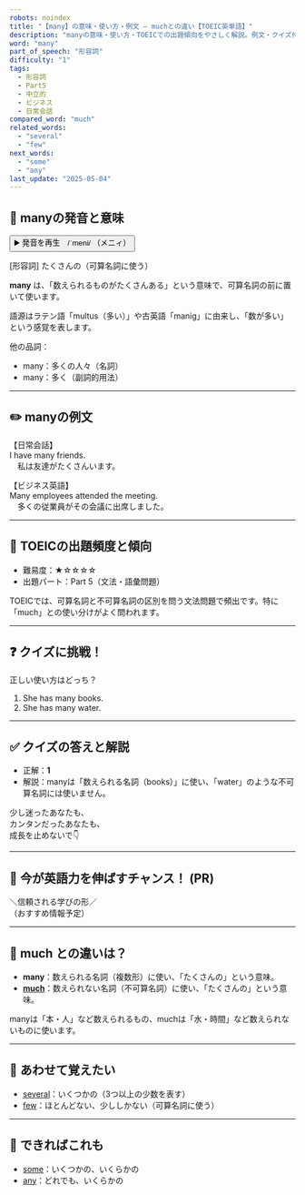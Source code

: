```yaml
---
robots: noindex
title: "【many】の意味・使い方・例文 ― muchとの違い【TOEIC英単語】"
description: "manyの意味・使い方・TOEICでの出題傾向をやさしく解説。例文・クイズ付きでmuchとの違いもわかりやすく学べます。"
word: "many"
part_of_speech: "形容詞"
difficulty: "1"
tags:
  - 形容詞
  - Part5
  - 中立的
  - ビジネス
  - 日常会話
compared_word: "much"
related_words:
  - "several"
  - "few"
next_words:
  - "some"
  - "any"
last_update: "2025-05-04"
---
```


## 🔰 manyの発音と意味

<button class="play-audio" onclick="playTTS('many')">
  <span class="play-audio-main">
    ▶️ 発音を再生　/ˈmeni/
  </span>
  <span class="play-audio-sub">
    （メニィ）
  </span>
</button>

[形容詞] たくさんの（可算名詞に使う）

**many** は、「数えられるものがたくさんある」という意味で、可算名詞の前に置いて使います。

語源はラテン語「multus（多い）」や古英語「manig」に由来し、「数が多い」という感覚を表します。

他の品詞：  
- many：多くの人々（名詞）
- many：多く（副詞的用法）

---

## ✏️ manyの例文

【日常会話】  
I have many friends.  
　私は友達がたくさんいます。

【ビジネス英語】  
Many employees attended the meeting.  
　多くの従業員がその会議に出席しました。

---

## 🎯 TOEICの出題頻度と傾向

- 難易度：★☆☆☆☆
- 出題パート：Part 5（文法・語彙問題）

TOEICでは、可算名詞と不可算名詞の区別を問う文法問題で頻出です。特に「much」との使い分けがよく問われます。

---

## ❓ クイズに挑戦！

正しい使い方はどっち？

1. She has many books.  
2. She has many water.

---

## ✅ クイズの答えと解説

- 正解：**1**
- 解説：manyは「数えられる名詞（books）」に使い、「water」のような不可算名詞には使いません。

少し迷ったあなたも、  
カンタンだったあなたも、  
成長を止めないで👇️

---

## 🚀 今が英語力を伸ばすチャンス！ (PR)

<div class="info-center">
＼信頼される学びの形／<br>  
（おすすめ情報予定）
</div>

---

## 🤔  much との違いは？

- **many**：数えられる名詞（複数形）に使い、「たくさんの」という意味。
- **[much](/word/much/)**：数えられない名詞（不可算名詞）に使い、「たくさんの」という意味。

manyは「本・人」など数えられるもの、muchは「水・時間」など数えられないものに使います。

---

## 🧩 あわせて覚えたい

- [several](/word/several/)：いくつかの（3つ以上の少数を表す）
- [few](/word/few/)：ほとんどない、少ししかない（可算名詞に使う）

---

## 📖 できればこれも

- [some](/word/some/)：いくつかの、いくらかの
- [any](/word/any/)：どれでも、いくらかの

<!-- cvid: aid22_bid44 -->
